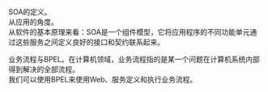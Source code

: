 SOA的定义。  
从应用的角度。  
从软件的基本原理来看：SOA是一个组件模型，它将应用程序的不同功能单元通过这些服务之间定义良好的接口和契约联系起来。  

业务流程与BPEL。在计算机领域，业务流程指的是某一个问题在计算机系统内部得到解决的全部流程。  
我们可以使用BPEL来使用Web、服务定义和执行业务流程。




